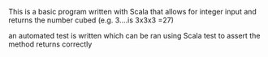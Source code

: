 This is a basic program written with Scala that allows for integer input and returns the number cubed (e.g. 3....is 3x3x3 =27)

an automated test is written which can be ran using Scala test to assert the method returns correctly
